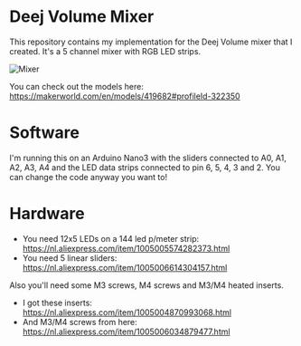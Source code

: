 # Deej Volume Mixer
This repository contains my implementation for the Deej Volume mixer that I created. It's a 5 channel mixer with RGB LED strips.

![Mixer](https://i.ibb.co/C0q6cFZ/1.jpg)

You can check out the models here: https://makerworld.com/en/models/419682#profileId-322350

# Software
I'm running this on an Arduino Nano3 with the sliders connected to A0, A1, A2, A3, A4 and the LED data strips connected to pin 6, 5, 4, 3 and 2.
You can change the code anyway you want to!

# Hardware
* You need 12x5 LEDs on a 144 led p/meter strip: https://nl.aliexpress.com/item/1005005574282373.html
* You need 5 linear sliders: https://nl.aliexpress.com/item/1005006614304157.html

Also you'll need some M3 screws, M4 screws and M3/M4 heated inserts.

* I got these inserts: https://nl.aliexpress.com/item/1005004870993068.html
* And M3/M4 screws from here: https://nl.aliexpress.com/item/1005006034879477.html
